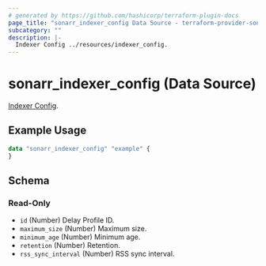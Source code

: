 ```yaml
---
# generated by https://github.com/hashicorp/terraform-plugin-docs
page_title: "sonarr_indexer_config Data Source - terraform-provider-sonarr"
subcategory: ""
description: |-
  Indexer Config ../resources/indexer_config.
---
```


# sonarr_indexer_config (Data Source)

[Indexer Config](../resources/indexer_config).

## Example Usage

```terraform
data "sonarr_indexer_config" "example" {
}
```

<!-- schema generated by tfplugindocs -->
## Schema

### Read-Only

- `id` (Number) Delay Profile ID.
- `maximum_size` (Number) Maximum size.
- `minimum_age` (Number) Minimum age.
- `retention` (Number) Retention.
- `rss_sync_interval` (Number) RSS sync interval.


